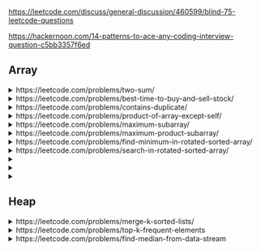 https://leetcode.com/discuss/general-discussion/460599/blind-75-leetcode-questions

https://hackernoon.com/14-patterns-to-ace-any-coding-interview-question-c5bb3357f6ed

<h2>Array</h2>

<details>
  <summary>https://leetcode.com/problems/two-sum/
  </summary>
  
Given an array of integers nums and an integer target, return indices of the two numbers such that they add up to target.

You may assume that each input would have exactly one solution, and you may not use the same element twice.

You can return the answer in any order.
 ```cs
 public int[] TwoSum(int[] nums, int target) {        
      int[] ans = new int[2]; 
      var dic = new Dictionary<int, int>();
      for (int i=0; i< nums.Length; i++) {
          if (dic.ContainsKey(target - nums[i])) {
              ans = new int[]{ dic[target - nums[i]], i };
          }
          else {
              if (!dic.ContainsKey(nums[i]))
                  dic.Add(nums[i], i); 
          }
      }        
      return ans;        
  }
 ```
  
</details>
  
<details>
  <summary> https://leetcode.com/problems/best-time-to-buy-and-sell-stock/
  </summary>
  
  ```cs
  public int MaxProfit(int[] prices) {        
    var maxProfit =0;         
    var minPrice = prices[0];         
    for (var i=1; i < prices.Length; i++){
        minPrice = Math.Min(minPrice, prices[i]);            
        maxProfit = Math.Max(maxProfit, prices[i] - minPrice);            
    }        
    return maxProfit;
}
  ```
</details>
  
<details>
  <summary>https://leetcode.com/problems/contains-duplicate/  </summary>
  
  ```cs
  public bool ContainsDuplicate(int[] nums) {
        var dic = new Dictionary<int, int>(); 
        for (int i=0; i< nums.Length; i++) {
            if(!dic.ContainsKey(nums[i])) {
                dic.Add(nums[i],i); 
            }
            else {
                return true;
            }
        }
        return false; 
    }
  ```
</details>
  
  <details>
  <summary>https://leetcode.com/problems/product-of-array-except-self/
  </summary>
  
  Given an integer array <code>nums</code>, return an array answer such that <code>answer[i]</code> <i>is equal to the product of all the elements of</i> <code>nums</code> <i>except</i> <code>nums[i]</code>.

  The product of any prefix or suffix of nums is guaranteed to fit in a <b>32-bit</b> integer.

You must write an algorithm that runs in O(n) time and without using the division operation.
  
  ```cs 
  public int[] ProductExceptSelf(int[] nums) {
      var n = nums.Length;         
      var L = new int[n]; //At i: L[i] = nums[0] * nums[1] * ... * nums[i - 1]
      var R = new int[n]; //At i: R[i] = num[n-1] * nums[n-2]
      var ans = new int[n]; //At i: ans[i] = L[i] * R[i];        
      L[0] = 1; 
      for (int i=1; i< n; i++) {
          L[i] = L[i -1] * nums[i-1]; 
      }        
      R[n-1] = 1; 
      for (int i= n-2; i>=0; i--) {
          R[i] = R[i+1] * nums[i+1];
      }        
      for (int i=0; i< n; i++) {
          ans[i] = R[i] * L[i];
      }        
      return ans;
  }
  ```
  
</details>
  
  <details>
  <summary>https://leetcode.com/problems/maximum-subarray/
  </summary>
    
    
```cs
public int MaxSubArray(int[] nums) {
    var max = nums[0]; 
    var sum = nums[0];

    for (int i=1; i<nums.Length; i++) {
        sum = Math.Max(sum + nums[i], nums[i]);
        max = Math.Max(sum, max);
    }
    return max;        
}
```
</details>
  
  <details>
  <summary>https://leetcode.com/problems/maximum-product-subarray/
  </summary>
</details>
  
  <details>
  <summary>https://leetcode.com/problems/find-minimum-in-rotated-sorted-array/
  </summary>
</details>
  
  
  <details>
  <summary>https://leetcode.com/problems/search-in-rotated-sorted-array/
  </summary>
</details>
  
  <details>
  <summary>
  </summary>
</details>
  
  <details>
  <summary>
  </summary>
</details>
  
  <details>
  <summary>
  </summary>
</details>
  




<h2>Heap</h2>
<details>
<summary>https://leetcode.com/problems/merge-k-sorted-lists/</summary>

You are given an array of k linked-lists lists, each linked-list is sorted in ascending order.

Merge all the linked-lists into one sorted linked-list and return it.

```cs
public ListNode MergeKLists(ListNode[] lists) {  
        //Convert to List so we can remove when the list (of lists) is null
        var lList = lists.Where(c => c != null).ToList(); //Remove null list
        if (lList.Count == 0) {
            return null;
        }        
        var ans = new ListNode(); //Find next Node
        var fAn = ans; //Final answer
        while (lList.Count > 0) {
            var min = int.MaxValue; //Find the smallest value
            int minNodeIndex = -1;  //Mark the index of the list which has smallest value
            for(var i=0; i< lList.Count; i++) {
                if (min > lList[i].val) {
                    min = lList[i].val; 
                    minNodeIndex = i;
                }
            }
            lList[minNodeIndex] = lList[minNodeIndex].next; //When found the list, go to next one
            if (lList[minNodeIndex] == null) { //If this list reach the end, remove the list
                lList.RemoveAt(minNodeIndex);
            }
            ans.val = min;
            if (lList.Count > 0) {
                ans.next = new ListNode();
                ans = ans.next;
            }
        }
        return fAn;  
    }
```

</details>
  
<details>
  <summary>https://leetcode.com/problems/top-k-frequent-elements</summary> 
  
  Given an integer array nums and an integer k, return the k most frequent elements. You may return the answer in any order.
  
  ```cs
  public int[] TopKFrequent(int[] nums, int k) {         
      var dic = new Dictionary<int, int>();
      //Count the frequency of each elements
      for (int i=0; i< nums.Length; i++) {
          dic[nums[i]] = dic.ContainsKey(nums[i]) ? dic[nums[i]] + 1 : 1;
      }        
      var queue = new PriorityQueue<int,int>(); 
      foreach (var key in dic.Keys) {
          queue.Enqueue(key, -dic[key]);  //Add -dic[key] to order descending (most frequent)
      }        
      var ans = new int[k];
      int j =0; 
      while (j < k) {            
          ans[j] = queue.Dequeue(); 
          j++;
      }
      return ans;        
  }
  ```
</details>
  
<details>
  <summary>https://leetcode.com/problems/find-median-from-data-stream</summary>
  
  ```cs
  public class MedianFinder {   
    /*
    Concept: We use 2 priority queue
    First one is accending for big number
    And the other is decending for small number 
    */
    PriorityQueue<int,int> bigNumber; 
    PriorityQueue<int,int> smallNumber; 
    public MedianFinder() {
        bigNumber = new PriorityQueue<int,int>();
        smallNumber = new PriorityQueue<int,int>(Comparer<int>.Create((a,b) => b -a));
    }
    
    public void AddNum(int num) {         
        if (smallNumber.Count > bigNumber.Count) { //Try to add to bigNumber
            var biggestOfSmall = smallNumber.Peek(); 
            if (biggestOfSmall <= num) {   //Can add directly to big list
                bigNumber.Enqueue(num, num);
            }
            else {   
                //Need to move biggest element in small queue to big list, 
                //because new element is belong to small list
                smallNumber.Dequeue();
                smallNumber.Enqueue(num, num);
                bigNumber.Enqueue(biggestOfSmall, biggestOfSmall);
            }
        }
        else { //Add to smallNumber
            if (smallNumber.Count == 0) {
                smallNumber.Enqueue(num, num);
            }
            else {
                var smallestOfBig = bigNumber.Peek(); 
                if (smallestOfBig < num) {
                    bigNumber.Dequeue(); 
                    bigNumber.Enqueue(num, num);
                    smallNumber.Enqueue(smallestOfBig, smallestOfBig);
                }
                else {
                    smallNumber.Enqueue(num, num);
                }
            }
        }        
    }
    
    public double FindMedian() {
        if (smallNumber.Count > bigNumber.Count) {
            return smallNumber.Peek() * 1.0;
        }
        else {
            return (smallNumber.Peek() + bigNumber.Peek()) / 2.0; 
        }
    }
}
  ```
  </details>
  

